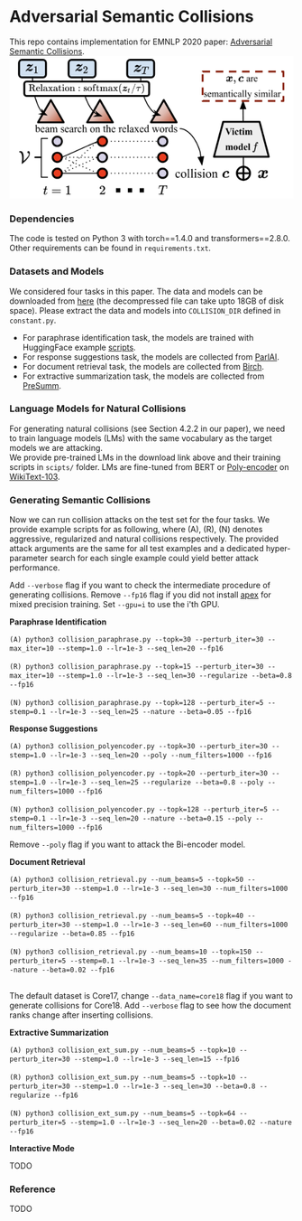 # Adversarial Semantic Collisions
This repo contains implementation for EMNLP 2020 paper: 
[Adversarial Semantic Collisions](http://www.cs.cornell.edu/~shmat/shmat_emnlp20.pdf).
![method](assets/method.png)

### Dependencies
The code is tested on Python 3 with torch==1.4.0 and transformers==2.8.0. 
Other requirements can be found in `requirements.txt`.

### Datasets and Models
We considered four tasks in this paper. The data and models can be downloaded from [here](https://zenodo.org/record/4263446#.X6iYUnVKjCJ) (the decompressed file can take upto 18GB of disk space).
Please extract the data and models into `COLLISION_DIR` defined in `constant.py`.

* For paraphrase identification task, the models are trained with HuggingFace example [scripts](https://github.com/huggingface/transformers/blob/master/examples/text-classification/run_glue.py).
* For response suggestions task, the models are collected from [ParlAI](https://parl.ai/projects/polyencoder/).
* For document retrieval task, the models are collected from [Birch](https://github.com/castorini/birch).
* For extractive summarization task, the models are collected from [PreSumm](https://github.com/nlpyang/PreSumm).


### Language Models for Natural Collisions
For generating natural collisions (see Section 4.2.2 in our paper), we need to train language models (LMs) with the same
vocabulary as the target models we are attacking.  
We provide pre-trained LMs in the download link above and their training scripts in `scipts/` folder. 
LMs are fine-tuned from BERT or [Poly-encoder](https://arxiv.org/pdf/1905.01969.pdf) on [WikiText-103](https://www.salesforce.com/products/einstein/ai-research/the-wikitext-dependency-language-modeling-dataset/).


### Generating Semantic Collisions
Now we can run collision attacks on the test set for the four tasks.
We provide example scripts for as following, where (A), (R), (N) denotes aggressive, 
regularized and natural collisions respectively.
The provided attack arguments are the same for all test examples and 
a dedicated hyper-parameter search for each single example could yield better attack performance. 

Add `--verbose` flag if you want to check the intermediate procedure of generating collisions.
Remove `--fp16` flag if you did not install [apex](https://github.com/NVIDIA/apex) for mixed precision training.
Set `--gpu=i` to use the i'th GPU. 

**Paraphrase Identification** 
```
(A) python3 collision_paraphrase.py --topk=30 --perturb_iter=30 --max_iter=10 --stemp=1.0 --lr=1e-3 --seq_len=20 --fp16

(R) python3 collision_paraphrase.py --topk=15 --perturb_iter=30 --max_iter=10 --stemp=1.0 --lr=1e-3 --seq_len=30 --regularize --beta=0.8 --fp16 

(N) python3 collision_paraphrase.py --topk=128 --perturb_iter=5 --stemp=0.1 --lr=1e-3 --seq_len=25 --nature --beta=0.05 --fp16
```

**Response Suggestions**
```
(A) python3 collision_polyencoder.py --topk=30 --perturb_iter=30 --stemp=1.0 --lr=1e-3 --seq_len=20 --poly --num_filters=1000 --fp16

(R) python3 collision_polyencoder.py --topk=20 --perturb_iter=30 --stemp=1.0 --lr=1e-3 --seq_len=25 --regularize --beta=0.8 --poly --num_filters=1000 --fp16

(N) python3 collision_polyencoder.py --topk=128 --perturb_iter=5 --stemp=0.1 --lr=1e-3 --seq_len=20 --nature --beta=0.15 --poly --num_filters=1000 --fp16
```
Remove `--poly` flag if you want to attack the Bi-encoder model.

**Document Retrieval** 
```
(A) python3 collision_retrieval.py --num_beams=5 --topk=50 --perturb_iter=30 --stemp=1.0 --lr=1e-3 --seq_len=30 --num_filters=1000 --fp16

(R) python3 collision_retrieval.py --num_beams=5 --topk=40 --perturb_iter=30 --stemp=1.0 --lr=1e-3 --seq_len=60 --num_filters=1000 --regularize --beta=0.85 --fp16

(N) python3 collision_retrieval.py --num_beams=10 --topk=150 --perturb_iter=5 --stemp=0.1 --lr=1e-3 --seq_len=35 --num_filters=1000 --nature --beta=0.02 --fp16
 
```
The default dataset is Core17, change `--data_name=core18` flag if you want to generate collisions for Core18.
Add `--verbose` flag to see how the document ranks change after inserting collisions.  

**Extractive Summarization** 
```
(A) python3 collision_ext_sum.py --num_beams=5 --topk=10 --perturb_iter=30 --stemp=1.0 --lr=1e-3 --seq_len=15 --fp16

(R) python3 collision_ext_sum.py --num_beams=5 --topk=10 --perturb_iter=30 --stemp=1.0 --lr=1e-3 --seq_len=30 --beta=0.8 --regularize --fp16

(N) python3 collision_ext_sum.py --num_beams=5 --topk=64 --perturb_iter=5 --stemp=1.0 --lr=1e-3 --seq_len=20 --beta=0.02 --nature --fp16
```

**Interactive Mode**

TODO

### Reference
TODO